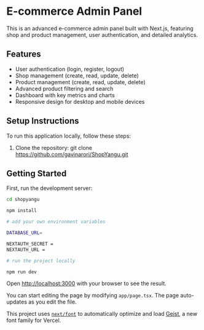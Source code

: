 # E-commerce Admin Panel

This is an advanced e-commerce admin panel built with Next.js, featuring shop and product management, user authentication, and detailed analytics.

## Features

- User authentication (login, register, logout)
- Shop management (create, read, update, delete)
- Product management (create, read, update, delete)
- Advanced product filtering and search
- Dashboard with key metrics and charts
- Responsive design for desktop and mobile devices

## Setup Instructions

To run this application locally, follow these steps:

1. Clone the repository: git clone https://github.com/gavinarori/ShopYangu.git



## Getting Started

First, run the development server:

```bash
cd shopyangu

npm install

# add your own environment variables

DATABASE_URL=

NEXTAUTH_SECRET = 
NEXTAUTH_URL = 

# run the project locally

npm run dev
```

Open [http://localhost:3000](http://localhost:3000) with your browser to see the result.

You can start editing the page by modifying `app/page.tsx`. The page auto-updates as you edit the file.

This project uses [`next/font`](https://nextjs.org/docs/app/building-your-application/optimizing/fonts) to automatically optimize and load [Geist](https://vercel.com/font), a new font family for Vercel.

